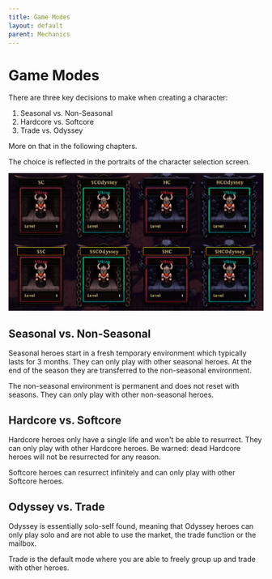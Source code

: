 ```yaml
---
title: Game Modes
layout: default
parent: Mechanics
---
```


# Game Modes

There are three key decisions to make when creating a character:
1. Seasonal vs. Non-Seasonal
1. Hardcore vs. Softcore
1. Trade vs. Odyssey

More on that in the following chapters.

The choice is reflected in the portraits of the character selection screen.

![Image](../../assets/images/char_selection.png "Game Mode Selection")

## Seasonal vs. Non-Seasonal
Seasonal heroes start in a fresh temporary environment which typically lasts for 3 months. They can only play with other seasonal heroes. At the end of the season they are transferred to the non-seasonal environment.

The non-seasonal environment is permanent and does not reset with seasons. They can only play with other non-seasonal heroes.

## Hardcore vs. Softcore
Hardcore heroes only have a single life and won't be able to resurrect. They can only play with other Hardcore heroes. Be warned: dead Hardcore heroes will not be resurrected for any reason.

Softcore heroes can resurrect infinitely and can only play with other Softcore heroes.

## Odyssey vs. Trade
Odyssey is essentially solo-self found, meaning that Odyssey heroes can only play solo and are not able to use the market, the trade function or the mailbox. 

Trade is the default mode where you are able to freely group up and trade with other heroes.
